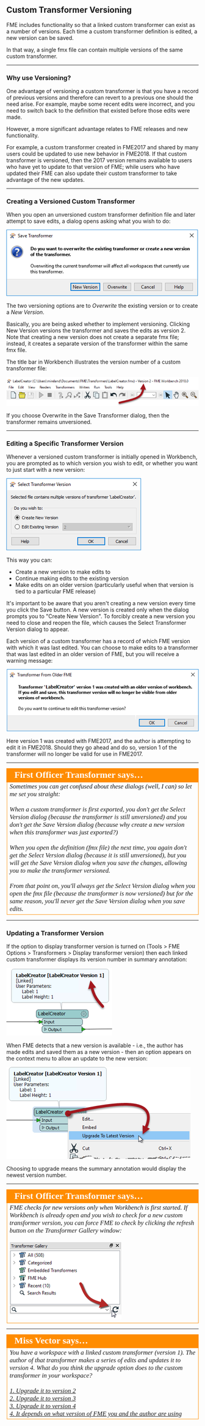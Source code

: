 ## Custom Transformer Versioning

FME includes functionality so that a linked custom transformer can exist as a number of versions. Each time a custom transformer definition is edited, a new version can be saved. 

In that way, a single fmx file can contain multiple versions of the same custom transformer. 

---

### Why use Versioning? ###

One advantage of versioning a custom transformer is that you have a record of previous versions and therefore can revert to a previous one should the need arise. For example, maybe some recent edits were incorrect, and you need to switch back to the definition that existed before those edits were made. 

However, a more significant advantage relates to FME releases and new functionality.

For example, a custom transformer created in FME2017 and shared by many users could be updated to use new behavior in FME2018. If that custom transformer is versioned, then the 2017 version remains available to users who have yet to update to that version of FME; while users who have updated their FME can also update their custom transformer to take advantage of the new updates.

---

### Creating a Versioned Custom Transformer ###

When you open an unversioned custom transformer definition file and later attempt to save edits, a dialog opens asking what you wish to do:

![](./Images/Img5.041.CreateNewCTVersion.png) 

The two versioning options are to *Overwrite* the existing version or to create a *New Version*. 

Basically, you are being asked whether to implement versioning. Clicking New Version versions the transformer and saves the edits as version 2. Note that creating a new version does not create a separate fmx file; instead, it creates a separate version of the transformer within the same fmx file.

The title bar in Workbench illustrates the version number of a custom transformer file:

![](./Images/Img5.042.NewCTVersionWBHeader.png)

If you choose Overwrite in the Save Transformer dialog, then the transformer remains unversioned.

---

### Editing a Specific Transformer Version ###

Whenever a versioned custom transformer is initially opened in Workbench, you are prompted as to which version you wish to edit, or whether you want to just start with a new version:

![](./Images/Img5.043.CTEditingVersionChoice.png)

This way you can:

- Create a new version to make edits to
- Continue making edits to the existing version
- Make edits on an older version (particularly useful when that version is tied to a particular FME release)

It's important to be aware that you aren't creating a new version every time you click the Save button. A new version is created only when the dialog prompts you to "Create New Version". To forcibly create a new version you need to close and reopen the file, which causes the Select Transformer Version dialog to appear.

Each version of a custom transformer has a record of which FME version with which it was last edited. You can choose to make edits to a transformer that was last edited in an older version of FME, but you will receive a warning message:

![](./Images/Img5.044.CTEditingVersionInNewerBuild.png)

Here version 1 was created with FME2017, and the author is attempting to edit it in FME2018. Should they go ahead and do so, version 1 of the transformer will no longer be valid for use in FME2017.

---

<table style="border-spacing: 0px">
<tr>
<td style="vertical-align:middle;background-color:darkorange;border: 2px solid darkorange">
<i class="fa fa-quote-left fa-lg fa-pull-left fa-fw" style="color:white;padding-right: 12px;vertical-align:text-top"></i>
<span style="color:white;font-size:x-large;font-weight: bold;font-family:serif">First Officer Transformer says…</span>
</td>
</tr>

<tr>
<td style="border: 1px solid darkorange">
<span style="font-family:serif; font-style:italic; font-size:larger">
Sometimes you can get confused about these dialogs (well, I can) so let me set you straight:
<br><br>When a custom transformer is first exported, you don't get the Select Version dialog (because the transformer is still unversioned) and you don't get the Save Version dialog (because why create a new version when this transformer was just exported?) 
<br><br>When you open the definition (fmx file) the next time, you again don't get the Select Version dialog (because it is still unversioned), but you will get the Save Version dialog when you save the changes, allowing you to make the transformer versioned. 
<br><br>From that point on, you'll always get the Select Version dialog when you open the fmx file (because the transformer is now versioned) but for the same reason, you'll never get the Save Version dialog when you save edits.
</span>
</td>
</tr>
</table>

---

### Updating a Transformer Version ###

If the option to display transformer version is turned on (Tools &gt; FME Options &gt; Transformers &gt; Display transformer version) then each linked custom transformer displays its version number in summary annotation:

![](./Images/Img5.045.CTVersionSummaryAnnotation.png)

When FME detects that a new version is available - i.e., the author has made edits and saved them as a new version - then an option appears on the context menu to allow an update to the new version:

![](./Images/Img5.046.CTNewVersionAvailable.png) <!-- ** Update Screenshot -->

Choosing to upgrade means the summary annotation would display the newest version number. 

---

<table style="border-spacing: 0px">
<tr>
<td style="vertical-align:middle;background-color:darkorange;border: 2px solid darkorange">
<i class="fa fa-quote-left fa-lg fa-pull-left fa-fw" style="color:white;padding-right: 12px;vertical-align:text-top"></i>
<span style="color:white;font-size:x-large;font-weight: bold;font-family:serif">First Officer Transformer says…</span>
</td>
</tr>

<tr>
<td style="border: 1px solid darkorange">
<span style="font-family:serif; font-style:italic; font-size:larger">
FME checks for new versions only when Workbench is first started. If Workbench is already open and you wish to check for a new custom transformer version, you can force FME to check by clicking the refresh button on the Transformer Gallery window: 
<br><br><img src="./Images/Img5.047.TransGalleryRefresh.png"> <!-- ** Update screenshot -->
</span>
</td>
</tr>
</table>

---

<table style="border-spacing: 0px">
<tr>
<td style="vertical-align:middle;background-color:darkorange;border: 2px solid darkorange">
<i class="fa fa-quote-left fa-lg fa-pull-left fa-fw" style="color:white;padding-right: 12px;vertical-align:text-top"></i>
<span style="color:white;font-size:x-large;font-weight: bold;font-family:serif">Miss Vector says…</span>
</td>
</tr>

<tr>
<td style="border: 1px solid darkorange">
<span style="font-family:serif; font-style:italic; font-size:larger">
You have a workspace with a linked custom transformer (version 1). The author of that transformer makes a series of edits and updates it to version 4. What do you think the upgrade option does to the custom transformer in your workspace?
<br><br><a href="http://52.73.3.37/fmedatastreaming/Manual/QAResponse2017.fmw?chapter=13&question=6&answer=1&DestDataset_TEXTLINE=C%3A%5CFMEOutput%5CQAResponse.html">1. Upgrade it to version 2</a>
<br><a href="http://52.73.3.37/fmedatastreaming/Manual/QAResponse2017.fmw?chapter=13&question=6&answer=2&DestDataset_TEXTLINE=C%3A%5CFMEOutput%5CQAResponse.html">2. Upgrade it to version 3</a>
<br><a href="http://52.73.3.37/fmedatastreaming/Manual/QAResponse2017.fmw?chapter=13&question=6&answer=3&DestDataset_TEXTLINE=C%3A%5CFMEOutput%5CQAResponse.html">3. Upgrade it to version 4</a>
<br><a href="http://52.73.3.37/fmedatastreaming/Manual/QAResponse2017.fmw?chapter=13&question=6&answer=4&DestDataset_TEXTLINE=C%3A%5CFMEOutput%5CQAResponse.html">4. It depends on what version of FME you and the author are using</a>
</span>
</td>
</tr>
</table>


